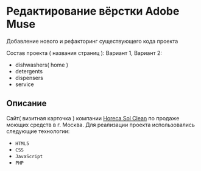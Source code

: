 # Редактирование вёрстки Adobe Muse
Добавление нового и рефакторинг существующего кода проекта

Состав проекта ( названия страниц ):
Вариант 1, Вариант 2:
* dishwashers( home )
* detergents
* dispensers
* service

## Описание
Сайт( визитная карточка ) компании [Horeca Sol Clean](http://horeca.solclean.ru) по продаже моющих средств в г. Москва.
Для реализации проекта использовались следующие технологии:

* ``HTML5``
* ``CSS``
* ``JavaScript``
* ``PHP``

